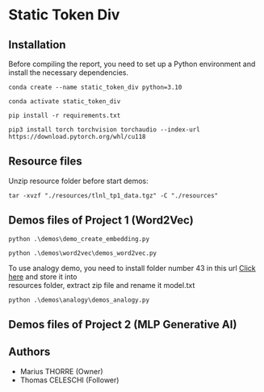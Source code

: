 # Static Token Div

## Installation

Before compiling the report, you need to set up a Python environment and install the necessary dependencies.
```shell
conda create --name static_token_div python=3.10
```

```shell
conda activate static_token_div
```

```shell
pip install -r requirements.txt
```

```shell
pip3 install torch torchvision torchaudio --index-url https://download.pytorch.org/whl/cu118
```

## Resource files
Unzip resource folder before start demos:
```shell
tar -xvzf "./resources/tlnl_tp1_data.tgz" -C "./resources"
```

## Demos files of Project 1 (Word2Vec)

```shell
python .\demos\demo_create_embedding.py
```

```shell
python .\demos\word2vec\demos_word2vec.py
```
To use analogy demo, you need to install folder number 43 in this url <a href="http://vectors.nlpl.eu/repository" target="_blanck">Click here</a> and store it into <br>
resources folder, extract zip file and rename it model.txt
```shell
python .\demos\analogy\demos_analogy.py
```

## Demos files of Project 2 (MLP Generative AI)



## Authors

- Marius THORRE (Owner)
- Thomas CELESCHI (Follower)

